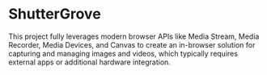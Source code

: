 # ShutterGrove
This project fully leverages modern browser APIs like Media Stream, Media Recorder, Media Devices, and Canvas to create an in-browser solution for capturing and managing images and videos, which typically requires external apps or additional hardware integration.
